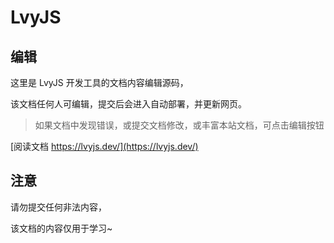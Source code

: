 # LvyJS

## 编辑

这里是 LvyJS 开发工具的文档内容编辑源码，

该文档任何人可编辑，提交后会进入自动部署，并更新网页。

> 如果文档中发现错误，或提交文档修改，或丰富本站文档，可点击编辑按钮

[阅读文档 https://lvyjs.dev/](https://lvyjs.dev/)

## 注意

请勿提交任何非法内容，

该文档的内容仅用于学习~
